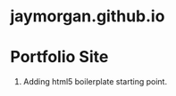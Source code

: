 jaymorgan.github.io
===================

# Portfolio Site 

1. Adding html5 boilerplate starting point.
